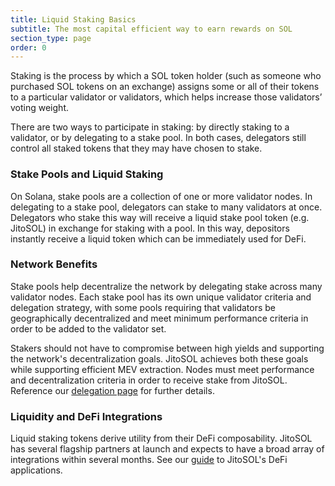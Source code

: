 ```yaml
---
title: Liquid Staking Basics
subtitle: The most capital efficient way to earn rewards on SOL
section_type: page
order: 0
---
```


Staking is the process by which a SOL token holder (such as someone who purchased SOL tokens on an exchange) assigns some or all of their tokens to a particular validator or validators, which helps increase those validators’ voting weight.

There are two ways to participate in staking: by directly staking to a validator, or by delegating to a stake pool. In both cases, delegators still control all staked tokens that they may have chosen to stake.

### Stake Pools and Liquid Staking

On Solana, stake pools are a collection of one or more validator nodes. In delegating to a stake pool, delegators can stake to many validators at once. Delegators who stake this way will receive a liquid stake pool token (e.g. JitoSOL) in exchange for staking with a pool. In this way, depositors instantly receive a liquid token which can be immediately used for DeFi. 

### Network Benefits

Stake pools help decentralize the network by delegating stake across many validator nodes. Each stake pool has its own unique validator criteria and delegation strategy, with some pools requiring that validators be geographically decentralized and meet minimum performance criteria in order to be added to the validator set. 

Stakers should not have to compromise between high yields and supporting the network's decentralization goals. JitoSOL achieves both these goals while supporting efficient MEV extraction. Nodes must meet performance and decentralization criteria in order to receive stake from JitoSOL. Reference our [delegation page](/jitosol/jitosol-liquid-staking/stake-delegation/) for further details.

### **Liquidity and DeFi Integrations**

Liquid staking tokens derive utility from their DeFi composability. JitoSOL has several flagship partners at launch and expects to have a broad array of integrations within several months. See our [guide](/jitosol/get-started/using-jitosol-flow/using-overview) to JitoSOL's DeFi applications.
